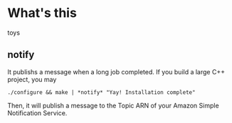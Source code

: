 # What's this #

toys

## notify ##

It publishs a message when a long job completed. 
If you build a large C++ project, you may 

	./configure && make | *notify* "Yay! Installation complete" 

Then, it will publish a message to the Topic ARN of your Amazon Simple Notification Service. 

